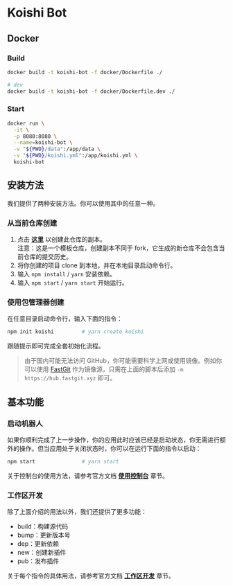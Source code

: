 # Koishi Bot

## Docker

### Build

```bash
docker build -t koishi-bot -f docker/Dockerfile ./

# dev
docker build -t koishi-bot -f docker/Dockerfile.dev ./
```

### Start

```bash
docker run \
  -it \
  -p 8080:8080 \
  --name=koishi-bot \
  -v "${PWD}/data":/app/data \
  -v "${PWD}/koishi.yml":/app/koishi.yml \
  koishi-bot
```

## 安装方法

我们提供了两种安装方法。你可以使用其中的任意一种。

### 从当前仓库创建

1. 点击 [**这里**](https://github.com/koishijs/boilerplate/generate) 以创建此仓库的副本。<br>注意：这是一个模板仓库，创建副本不同于 fork，它生成的新仓库不会包含当前仓库的提交历史。
2. 将你创建的项目 clone 到本地，并在本地目录启动命令行。
3. 输入 `npm install` / `yarn` 安装依赖。
4. 输入 `npm start` / `yarn start` 开始运行。

### 使用包管理器创建

在任意目录启动命令行，输入下面的指令：

```sh
npm init koishi         # yarn create koishi
```

跟随提示即可完成全套初始化流程。

> 由于国内可能无法访问 GitHub，你可能需要科学上网或使用镜像。例如你可以使用 [FastGit](http://fastgit.org/) 作为镜像源，只需在上面的脚本后添加 `-m https://hub.fastgit.xyz` 即可。

## 基本功能

### 启动机器人

如果你顺利完成了上一步操作，你的应用此时应该已经是启动状态，你无需进行额外的操作。但当应用处于关闭状态时，你可以在运行下面的指令以启动：

```sh
npm start               # yarn start
```

关于控制台的使用方法，请参考官方文档 [**使用控制台**](https://koishi.js.org/guide/introduction/template.html#使用控制台) 章节。

### 工作区开发

除了上面介绍的用法以外，我们还提供了更多功能：

- build：构建源代码
- bump：更新版本号
- dep：更新依赖
- new：创建新插件
- pub：发布插件

关于每个指令的具体用法，请参考官方文档 [**工作区开发**](https://koishi.js.org/guide/introduction/development.html) 章节。

